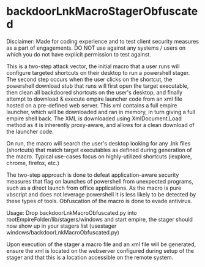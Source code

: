 # backdoorLnkMacroStagerObfuscated

Disclaimer: Made for coding experience and to test client security measures as a part of engagements.  DO NOT use against any systems / users on which you do not have explicit permission to test against.


This is a two-step attack vector, the initial macro that a user runs will configure targeted shortcuts on their desktop to run a powershell stager. The second step occurs when the user clicks on the shortcut, the powershell download stub that runs will first open the target executable, then clean all backdoored shortcuts on the user's desktop, and finally attempt to download & execute empire launcher code from an xml file hosted on a pre-defined web server. This xml contains a full empire launcher, which will be downloaded and ran in memory, in turn giving a full empire shell back. The XML is downloaded using XmlDocument.Load method as it is inherently proxy-aware, and allows for a clean download of the launcher code.

On run, the macro will search the user's desktop looking for any .lnk files (shortcuts) that match target executables as defined during generation of the macro.  Typical use-cases focus on highly-utilized shortcuts (iexplore, chrome, firefox, etc.)

The two-step approach is done to defeat application-aware security measures that flag on launches of powershell from unexpected programs, such as a direct launch from office applications. As the macro is pure vbscript and does not leverage powershell it is less likely to be detected by these types of tools.  Obfuscation of the macro is done to evade antivirus.

Usage: Drop backdoorLnkMacroObfuscated.py into rootEmpireFolder/lib/stagers/windows and start empire, the stager should now show up in your stagers list (usestager windows/backdoorLnkMacroObfuscated.py)

Upon execution of the stager a macro file and an xml file will be generated, ensure the xml is located on the webserver configured during setup of the stager and that this is a location accessible on the remote system.
